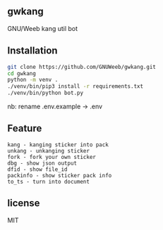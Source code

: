 ## gwkang
GNU/Weeb kang util bot

## Installation
```sh
git clone https://github.com/GNUWeeb/gwkang.git
cd gwkang
python -m venv .
./venv/bin/pip3 install -r requirements.txt
./venv/bin/python bot.py
```

nb: rename .env.example -> .env

## Feature
```
kang - kanging sticker into pack
unkang - unkanging sticker
fork - fork your own sticker
dbg - show json output
dfid - show file_id
packinfo - show sticker pack info
to_ts - turn into document

```

## license
MIT